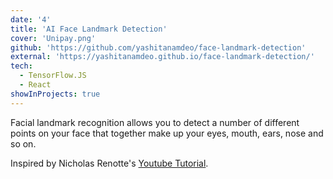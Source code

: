 ```yaml
---
date: '4'
title: 'AI Face Landmark Detection'
cover: 'Unipay.png'
github: 'https://github.com/yashitanamdeo/face-landmark-detection'
external: 'https://yashitanamdeo.github.io/face-landmark-detection/'
tech:
  - TensorFlow.JS
  - React
showInProjects: true
---
```


Facial landmark recognition allows you to detect a number of different points on your face that together make up your eyes, mouth, ears, nose and so on.

Inspired by Nicholas Renotte's [Youtube Tutorial](https://www.youtube.com/watch?v=7lXYGDVHUNw).

